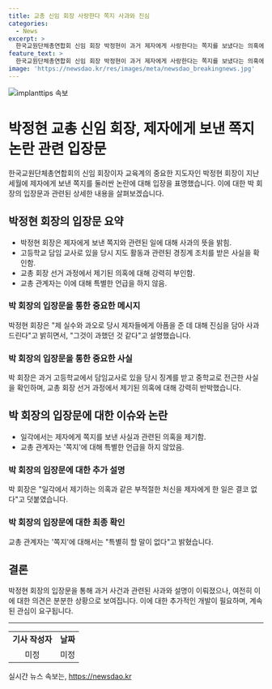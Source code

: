 ```yaml
---
title: 교총 신임 회장 사랑한다 쪽지 사과와 진심
categories:
  - News
excerpt: >
  한국교원단체총연합회 신임 회장 박정현이 과거 제자에게 사랑한다는 쪽지를 보냈다는 의혹에 대해 실수로 인한 아픔에 진심으로 사과했다. 박 신임 회장은 쪽지는 응원과 격려를 위한 것이었으나 과한 행동이었다고 설명했다. 그러나 과거의 징계사실과 성 비위 의혹에 대한 논란이 있었으며, 박 회장은 제자에게 부적절한 처신을 한 적이 없다고 주장했다. 관계자는 쪽지에 대해 특별히 말할 말이 없다고 전했다.
feature_text: >
  한국교원단체총연합회 신임 회장 박정현이 과거 제자에게 사랑한다는 쪽지를 보냈다는 의혹에 대해 실수로 인한 아픔에 진심으로 사과했다. 박 신임 회장은 쪽지는 응원과 격려를 위한 것이었으나 과한 행동이었다고 설명했다. 그러나 과거의 징계사실과 성 비위 의혹에 대한 논란이 있었으며, 박 회장은 제자에게 부적절한 처신을 한 적이 없다고 주장했다. 관계자는 쪽지에 대해 특별히 말할 말이 없다고 전했다.
image: 'https://newsdao.kr/res/images/meta/newsdao_breakingnews.jpg'
---
```


<p><img src="https://newsdao.kr/res/images/meta/newsdao_breakingnews.jpg" alt="implanttips 속보" /></p>

<h1>박정현 교총 신임 회장, 제자에게 보낸 쪽지 논란 관련 입장문</h1>

<p data-ke-size="size16">한국교원단체총연합회의 신임 회장이자 교육계의 중요한 지도자인 박정현 회장이 지난 세월에 제자에게 보낸 쪽지를 둘러싼 논란에 대해 입장을 표명했습니다. 이에 대한 박 회장의 입장문과 관련된 상세한 내용을 살펴보겠습니다.</p>

<h2 data-ke-size="size26">박정현 회장의 입장문 요약</h2>

<ul>
    <li>박정현 회장은 제자에게 보낸 쪽지와 관련된 일에 대해 사과의 뜻을 밝힘.</li>
    <li>고등학교 담임 교사로 있을 당시 지도 활동과 관련된 경징계 조치를 받은 사실을 확인함.</li>
    <li>교총 회장 선거 과정에서 제기된 의혹에 대해 강력히 부인함.</li>
    <li>교총 관계자는 이에 대해 특별한 언급을 하지 않음.</li>
</ul>

<h3>박 회장의 입장문을 통한 중요한 메시지</h3>

<p data-ke-size="size16">박정현 회장은 "제 실수와 과오로 당시 제자들에게 아픔을 준 데 대해 진심을 담아 사과드린다"고 밝히면서, "그것이 과했던 것 같다"고 설명했습니다.</p>

<h3>박 회장의 입장문을 통한 중요한 사실</h3>

<p data-ke-size="size16">박 회장은 과거 고등학교에서 담임교사로 있을 당시 징계를 받고 중학교로 전근한 사실을 확인하며, 교총 회장 선거 과정에서 제기된 의혹에 대해 강력히 반박했습니다.</p>

<h2 data-ke-size="size26">박 회장의 입장문에 대한 이슈와 논란</h2>

<ul>
    <li>일각에서는 제자에게 쪽지를 보낸 사실과 관련된 의혹을 제기함.</li>
    <li>교총 관계자는 '쪽지'에 대해 특별한 언급을 하지 않았음.</li>
</ul>

<h3>박 회장의 입장문에 대한 추가 설명</h3>

<p data-ke-size="size16">박 회장은 "일각에서 제기하는 의혹과 같은 부적절한 처신을 제자에게 한 일은 결코 없다"고 덧붙였습니다.</p>

<h3>박 회장의 입장문에 대한 최종 확인</h3>

<p data-ke-size="size16">교총 관계자는 '쪽지'에 대해서는 "특별히 할 말이 없다"고 밝혔습니다.</p>

<h2 data-ke-size="size26">결론</h2>

<p data-ke-size="size16">박정현 회장의 입장문을 통해 과거 사건과 관련된 사과와 설명이 이뤄졌으나, 여전히 이에 대한 의견은 분분한 상황으로 보여집니다. 이에 대한 추가적인 개발이 필요하며, 계속된 관심이 요구됩니다.</p>

<hr>

<table>
    <tbody>
        <tr data-ke-style="style1">
            <td style="text-align: center; height: 17px;"><b>기사 작성자</b></td>
            <td style="text-align: center; height: 17px;"><b>날짜</b></td>
        </tr>
        <tr>
            <td style="text-align: center; height: 17px;">미정</td>
            <td style="text-align: center; height: 17px;">미정</td>
        </tr>
    </tbody>
</table>
실시간 뉴스 속보는, <a href="https://newsdao.kr" rel="dofollow">https://newsdao.kr</a>


